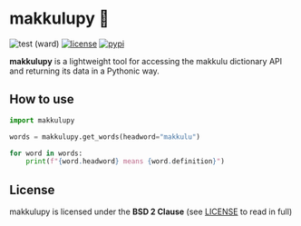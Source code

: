 # makkulupy 💬

![test (ward)](https://img.shields.io/github/actions/workflow/status/marzusia/makkulupy/ward.yaml?branch=main&event=push)
[![license](https://img.shields.io/github/license/marzusia/makkulupy)](LICENSE)
[![pypi](https://img.shields.io/pypi/v/makkulupy)](https://pypi.org/project/makkulupy)

**makkulupy** is a lightweight tool for accessing the makkulu dictionary API and returning its data in a Pythonic way.

## How to use
```python
import makkulupy

words = makkulupy.get_words(headword="makkulu")

for word in words:
    print(f"{word.headword} means {word.definition}")
```

## License
makkulupy is licensed under the **BSD 2 Clause** (see [LICENSE](LICENSE) to read in full)
